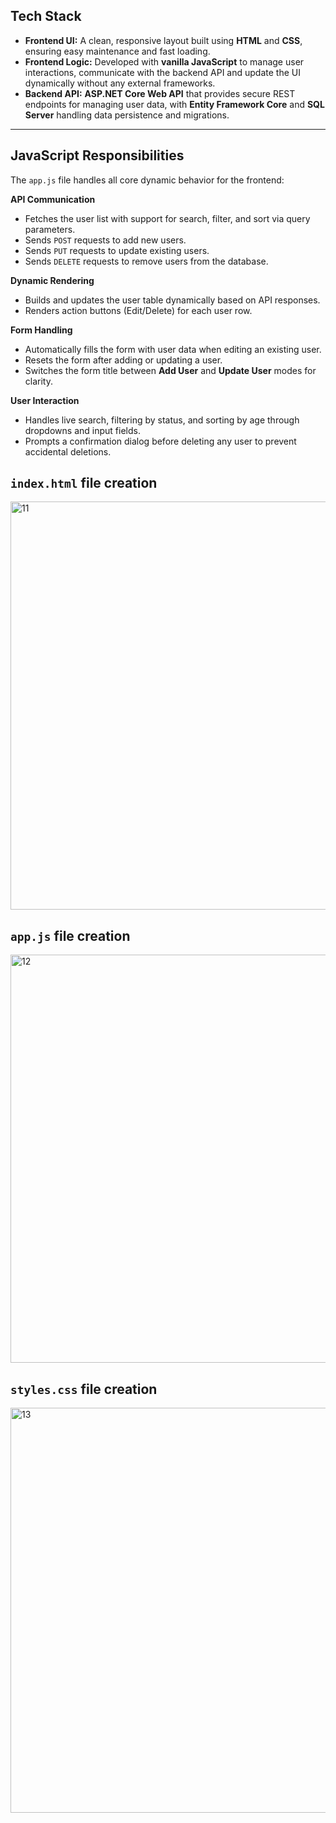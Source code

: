 
## Tech Stack

* **Frontend UI:** A clean, responsive layout built using **HTML** and **CSS**, ensuring easy maintenance and fast loading.
* **Frontend Logic:** Developed with **vanilla JavaScript** to manage user interactions, communicate with the backend API and update the UI dynamically without any external frameworks.
* **Backend API:** **ASP.NET Core Web API** that provides secure REST endpoints for managing user data, with **Entity Framework Core** and **SQL Server** handling data persistence and migrations.

---

## JavaScript Responsibilities

The `app.js` file handles all core dynamic behavior for the frontend:

**API Communication**

* Fetches the user list with support for search, filter, and sort via query parameters.
* Sends `POST` requests to add new users.
* Sends `PUT` requests to update existing users.
* Sends `DELETE` requests to remove users from the database.

**Dynamic Rendering**

* Builds and updates the user table dynamically based on API responses.
* Renders action buttons (Edit/Delete) for each user row.

**Form Handling**

* Automatically fills the form with user data when editing an existing user.
* Resets the form after adding or updating a user.
* Switches the form title between **Add User** and **Update User** modes for clarity.

**User Interaction**

* Handles live search, filtering by status, and sorting by age through dropdowns and input fields.
* Prompts a confirmation dialog before deleting any user to prevent accidental deletions.

## `index.html` file creation
<img width="937" height="653" alt="11" src="https://github.com/user-attachments/assets/47ab1412-db94-461b-80af-d4e1a44f01ce" />

## `app.js` file creation
<img width="936" height="653" alt="12" src="https://github.com/user-attachments/assets/ff528e77-7204-478e-bfee-6baa08024ebc" />

## `styles.css` file creation
<img width="939" height="648" alt="13" src="https://github.com/user-attachments/assets/3e4e53d9-895b-40bf-b4e2-757a88f53746" />
















